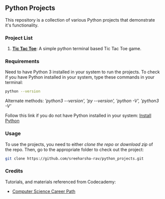 ﻿## Python Projects

This repository is a collection of various Python projects that demonstrate it's functionality.

### Project List

1. [**Tic Tac Toe**](https://github.com/sreeharsha-rav/python_projects/tree/main/tic_tac_toe): A simple python terminal based Tic Tac Toe game.

### Requirements
Need to have Python 3 installed in your system to run the projects.
To check if you have Python installed in your system, type these commands in your terminal:
```bash
python --version
```
Alternate methods: *'python3 --version', 'py --version', 'python -V', 'python3 -V'*

Follow this link if you do not have Python installed in your system: [Install Python](https://www.python.org/downloads/)

### Usage

To use the projects, you need to either *clone the repo* or *download zip* of the repo. Then, go to the appropriate folder to check out the project:
```bash
git clone https://github.com/sreeharsha-rav/python_projects.git
```

### Credits

Tutorials, and materials referenced from Codecademy:
- [Computer Science Career Path](https://join.codecademy.com/learn/paths/computer-science-b/)
